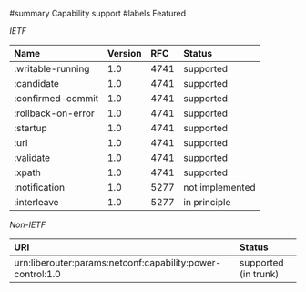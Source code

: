 ﻿#summary Capability support
#labels Featured

_IETF_

| **Name** | **Version** | **RFC** | **Status** |
|:---------|:------------|:--------|:-----------|
| :writable-running | 1.0         | 4741    | supported  |
| :candidate | 1.0         | 4741    | supported  |
| :confirmed-commit | 1.0         | 4741    | supported  |
| :rollback-on-error | 1.0         | 4741    | supported  |
| :startup | 1.0         | 4741    | supported  |
| :url     | 1.0         | 4741    | supported  |
| :validate | 1.0         | 4741    | supported  |
| :xpath   | 1.0         | 4741    | supported  |
| :notification | 1.0         | 5277    | not implemented |
| :interleave | 1.0         | 5277    |in principle |

_Non-IETF_

| **URI** | **Status** |
|:--------|:-----------|
| urn:liberouter:params:netconf:capability:power-control:1.0 | supported (in trunk) |